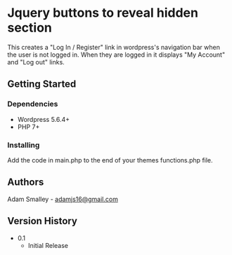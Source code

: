 # Jquery buttons to reveal hidden section

This creates a "Log In / Register" link in wordpress's navigation bar when the user is not logged in. When they are logged in it displays "My Account" and "Log out" links.

## Getting Started

### Dependencies

* Wordpress 5.6.4+
* PHP 7+

### Installing

Add the code in main.php to the end of your themes functions.php file.

## Authors

Adam Smalley - adamjs16@gmail.com

## Version History

* 0.1
    * Initial Release